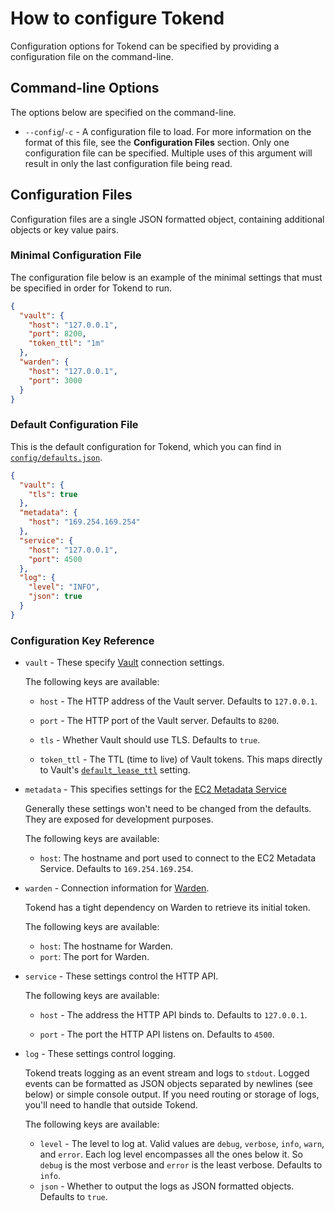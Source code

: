 # How to configure Tokend #

Configuration options for Tokend can be specified by providing a configuration
file on the command-line.

## Command-line Options ##

The options below are specified on the command-line.

* `--config`/`-c` - A configuration file to load. For more information on the format
  of this file, see the **Configuration Files** section. Only one configuration
  file can be specified. Multiple uses of this argument will result in only the
  last configuration file being read.

## Configuration Files ##

Configuration files are a single JSON formatted object, containing additional
objects or key value pairs.

### Minimal Configuration File ###

The configuration file below is an example of the minimal settings that must be
specified in order for Tokend to run.

```json
{
  "vault": {
    "host": "127.0.0.1",
    "port": 8200,
    "token_ttl": "1m"
  },
  "warden": {
    "host": "127.0.0.1",
    "port": 3000
  }
}
```

### Default Configuration File ###

This is the default configuration for Tokend, which you can find in
[`config/defaults.json`][config-path].

```json
{
  "vault": {
    "tls": true
  },
  "metadata": {
    "host": "169.254.169.254"
  },
  "service": {
    "host": "127.0.0.1",
    "port": 4500
  },
  "log": {
    "level": "INFO",
    "json": true
  }
}
```

### Configuration Key Reference ###

* `vault` - These specify [Vault][] connection settings.

	The following keys are available:

	* `host` - The HTTP address of the Vault server. Defaults to `127.0.0.1`.

	* `port` - The HTTP port of the Vault server. Defaults to `8200`.

	* `tls` - Whether Vault should use TLS. Defaults to `true`.

	* `token_ttl` - The TTL (time to live) of Vault tokens. This maps directly to Vault's [`default_lease_ttl`][default_lease_ttl] setting.

* `metadata` - This specifies settings for the [EC2 Metadata Service][ec2-metadata-service]

	Generally these settings won't need to be changed from the defaults. They are
exposed for development purposes.

	The following keys are available:

	* `host`: The hostname and port used to connect to the EC2 Metadata Service. Defaults to `169.254.169.254`.

* `warden` - Connection information for [Warden][].

	Tokend has a tight dependency on Warden to retrieve its initial token.

	The following keys are available:

	* `host`: The hostname for Warden.
    * `port`: The port for Warden.

* `service` - These settings control the HTTP API.

  The following keys are available:

  * `host` - The address the HTTP API binds to. Defaults to `127.0.0.1`.

  * `port` - The port the HTTP API listens on. Defaults to `4500`.

* `log` - These settings control logging.

  Tokend treats logging as an event stream and logs to `stdout`. Logged events
  can be formatted as JSON objects separated by newlines (see below) or simple
  console output. If you need routing or storage of logs, you'll need to handle
  that outside Tokend.

  The following keys are available:

  * `level` - The level to log at. Valid values are `debug`, `verbose`, `info`,
    `warn`, and `error`. Each log level encompasses all the ones below it. So
    `debug` is the most verbose and `error` is the least verbose. Defaults to
    `info`.
  * `json` - Whether to output the logs as JSON formatted objects. Defaults to `true`.

[config-path]: ../../config/defaults.json
[Vault]: https://www.vaultproject.io/
[default_lease_ttl]: https://www.vaultproject.io/docs/config/#default_lease_ttl
[ec2-metadata-service]: http://docs.aws.amazon.com/AWSEC2/latest/UserGuide/ec2-instance-metadata.html
[Warden]: https://github.com/rapid7/warden
